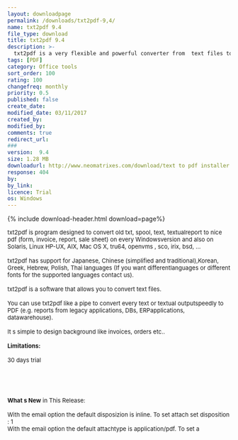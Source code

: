 ```yaml
---
layout: downloadpage
permalink: /downloads/txt2pdf-9,4/
name: txt2pdf 9.4
file_type: download
title: txt2pdf 9.4
description: >-
  txt2pdf is a very flexible and powerful converter from  text files to PDFs
tags: [PDF]
category: Office tools
sort_order: 100
rating: 100
changefreq: monthly
priority: 0.5
published: false
create_date: 
modified_date: 03/11/2017
created_by: 
modified_by: 
comments: true
redirect_url: 
### 
version:  9.4
size: 1.28 MB
downloadurl: http://www.neomatrixes.com/download/text to pdf installer.exe
response: 404
by: 
by_link: 
licence: Trial 
os: Windows
---
```


{% include download-header.html download=page%}

<p style="fix-download-text !important">
<p><font size="2"><p>txt2pdf is program designed to convert old txt, spool, text, textualreport to nice pdf (form, invoice, report, sale sheet) on every Windowsversion and also on Solaris, Linux HP-UX, AIX, Mac OS X, tru64, openvms , sco, irix, bsd, ... <br />
<br />
txt2pdf has support for Japanese, Chinese (simplified and traditional),Korean, Greek, Hebrew, Polish, Thai languages (If you want differentlanguages or different fonts for the supported languages contact us).<br />
<br />
txt2pdf is a software that allows you to convert text files.<br />
<br />
You can use txt2pdf like a pipe to convert every text or textual outputspeedly to PDF (e.g. reports from legacy applications, DBs, ERPapplications, datawarehouse).<br />
<br />
It s simple to design background like invoices, orders etc..<br />
<br />
<span><strong>Limitations:</strong></span><br />
<br />
30 days trial</p>
<!-- google_ad_section_end -->
<p>&#160;</p>
<div class="celltext_big"><br />
<br />
<strong>What s New</strong> in This Release:<br />
<br />
With the email option the default disposizion is inline. To set attach set disposition : 1 <br />
With the email option the default attachtype is application/pdf. To set a</div></p></p>

